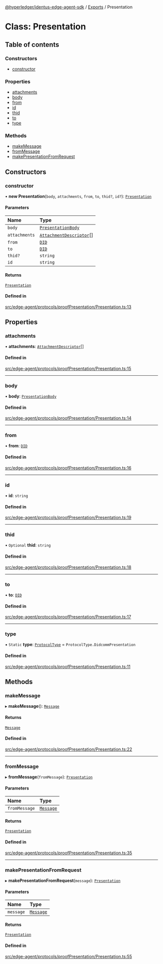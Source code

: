 [@hyperledger/identus-edge-agent-sdk](../README.md) / [Exports](../modules.md) / Presentation

# Class: Presentation

## Table of contents

### Constructors

- [constructor](Presentation.md#constructor)

### Properties

- [attachments](Presentation.md#attachments)
- [body](Presentation.md#body)
- [from](Presentation.md#from)
- [id](Presentation.md#id)
- [thid](Presentation.md#thid)
- [to](Presentation.md#to)
- [type](Presentation.md#type)

### Methods

- [makeMessage](Presentation.md#makemessage)
- [fromMessage](Presentation.md#frommessage)
- [makePresentationFromRequest](Presentation.md#makepresentationfromrequest)

## Constructors

### constructor

• **new Presentation**(`body`, `attachments`, `from`, `to`, `thid?`, `id?`): [`Presentation`](Presentation.md)

#### Parameters

| Name | Type |
| :------ | :------ |
| `body` | [`PresentationBody`](../interfaces/PresentationBody.md) |
| `attachments` | [`AttachmentDescriptor`](Domain.AttachmentDescriptor.md)[] |
| `from` | [`DID`](Domain.DID.md) |
| `to` | [`DID`](Domain.DID.md) |
| `thid?` | `string` |
| `id` | `string` |

#### Returns

[`Presentation`](Presentation.md)

#### Defined in

[src/edge-agent/protocols/proofPresentation/Presentation.ts:13](https://github.com/hyperledger/identus-edge-agent-sdk-ts/blob/f2306959fcea168d196649eedb6a342635865544/src/edge-agent/protocols/proofPresentation/Presentation.ts#L13)

## Properties

### attachments

• **attachments**: [`AttachmentDescriptor`](Domain.AttachmentDescriptor.md)[]

#### Defined in

[src/edge-agent/protocols/proofPresentation/Presentation.ts:15](https://github.com/hyperledger/identus-edge-agent-sdk-ts/blob/f2306959fcea168d196649eedb6a342635865544/src/edge-agent/protocols/proofPresentation/Presentation.ts#L15)

___

### body

• **body**: [`PresentationBody`](../interfaces/PresentationBody.md)

#### Defined in

[src/edge-agent/protocols/proofPresentation/Presentation.ts:14](https://github.com/hyperledger/identus-edge-agent-sdk-ts/blob/f2306959fcea168d196649eedb6a342635865544/src/edge-agent/protocols/proofPresentation/Presentation.ts#L14)

___

### from

• **from**: [`DID`](Domain.DID.md)

#### Defined in

[src/edge-agent/protocols/proofPresentation/Presentation.ts:16](https://github.com/hyperledger/identus-edge-agent-sdk-ts/blob/f2306959fcea168d196649eedb6a342635865544/src/edge-agent/protocols/proofPresentation/Presentation.ts#L16)

___

### id

• **id**: `string`

#### Defined in

[src/edge-agent/protocols/proofPresentation/Presentation.ts:19](https://github.com/hyperledger/identus-edge-agent-sdk-ts/blob/f2306959fcea168d196649eedb6a342635865544/src/edge-agent/protocols/proofPresentation/Presentation.ts#L19)

___

### thid

• `Optional` **thid**: `string`

#### Defined in

[src/edge-agent/protocols/proofPresentation/Presentation.ts:18](https://github.com/hyperledger/identus-edge-agent-sdk-ts/blob/f2306959fcea168d196649eedb6a342635865544/src/edge-agent/protocols/proofPresentation/Presentation.ts#L18)

___

### to

• **to**: [`DID`](Domain.DID.md)

#### Defined in

[src/edge-agent/protocols/proofPresentation/Presentation.ts:17](https://github.com/hyperledger/identus-edge-agent-sdk-ts/blob/f2306959fcea168d196649eedb6a342635865544/src/edge-agent/protocols/proofPresentation/Presentation.ts#L17)

___

### type

▪ `Static` **type**: [`ProtocolType`](../enums/ProtocolType.md) = `ProtocolType.DidcommPresentation`

#### Defined in

[src/edge-agent/protocols/proofPresentation/Presentation.ts:11](https://github.com/hyperledger/identus-edge-agent-sdk-ts/blob/f2306959fcea168d196649eedb6a342635865544/src/edge-agent/protocols/proofPresentation/Presentation.ts#L11)

## Methods

### makeMessage

▸ **makeMessage**(): [`Message`](Domain.Message-1.md)

#### Returns

[`Message`](Domain.Message-1.md)

#### Defined in

[src/edge-agent/protocols/proofPresentation/Presentation.ts:22](https://github.com/hyperledger/identus-edge-agent-sdk-ts/blob/f2306959fcea168d196649eedb6a342635865544/src/edge-agent/protocols/proofPresentation/Presentation.ts#L22)

___

### fromMessage

▸ **fromMessage**(`fromMessage`): [`Presentation`](Presentation.md)

#### Parameters

| Name | Type |
| :------ | :------ |
| `fromMessage` | [`Message`](Domain.Message-1.md) |

#### Returns

[`Presentation`](Presentation.md)

#### Defined in

[src/edge-agent/protocols/proofPresentation/Presentation.ts:35](https://github.com/hyperledger/identus-edge-agent-sdk-ts/blob/f2306959fcea168d196649eedb6a342635865544/src/edge-agent/protocols/proofPresentation/Presentation.ts#L35)

___

### makePresentationFromRequest

▸ **makePresentationFromRequest**(`message`): [`Presentation`](Presentation.md)

#### Parameters

| Name | Type |
| :------ | :------ |
| `message` | [`Message`](Domain.Message-1.md) |

#### Returns

[`Presentation`](Presentation.md)

#### Defined in

[src/edge-agent/protocols/proofPresentation/Presentation.ts:55](https://github.com/hyperledger/identus-edge-agent-sdk-ts/blob/f2306959fcea168d196649eedb6a342635865544/src/edge-agent/protocols/proofPresentation/Presentation.ts#L55)
